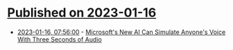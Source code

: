 # [Published on 2023-01-16](index.md)

* [2023-01-16, 07:56:00](https://soylentnews.org/article.pl?sid=23/01/15/0541236&from=rss) - [Microsoft's New AI Can Simulate Anyone's Voice With Three Seconds of Audio](https://soylentnews.org/article.pl?sid=23/01/15/0541236&from=rss)
